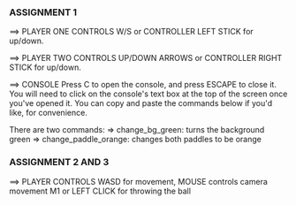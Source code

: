 ### ASSIGNMENT 1
==> PLAYER ONE CONTROLS
W/S or CONTROLLER LEFT STICK for up/down.

==> PLAYER TWO CONTROLS
UP/DOWN ARROWS or CONTROLLER RIGHT STICK for up/down.

==> CONSOLE
Press C to open the console, and press ESCAPE to close it.
You will need to click on the console's text box at the top of the screen once you've opened it.
You can copy and paste the commands below if you'd like, for convenience.

There are two commands:
=> change_bg_green: turns the background green
=> change_paddle_orange: changes both paddles to be orange

### ASSIGNMENT 2 AND 3
==> PLAYER CONTROLS
WASD for movement, MOUSE controls camera movement
M1 or LEFT CLICK for throwing the ball
